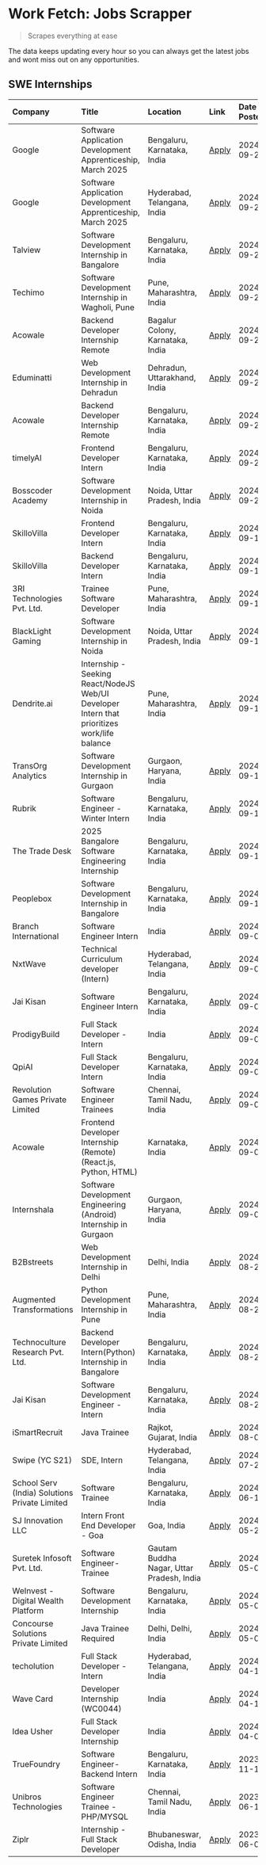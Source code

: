 # Work Fetch: Jobs Scrapper
> Scrapes everything at ease

The data keeps updating every hour so you can always get the latest jobs and wont miss out on any opportunities.

## SWE Internships
<!--START_SECTION:workfetch-->
| Company                                       | Title                                                                                        | Location                                  | Link                                                                                                                                                                                                                                                               | Date Posted   |
|:----------------------------------------------|:---------------------------------------------------------------------------------------------|:------------------------------------------|:-------------------------------------------------------------------------------------------------------------------------------------------------------------------------------------------------------------------------------------------------------------------|:--------------|
| Google                                        | Software Application Development Apprenticeship, March 2025                                  | Bengaluru, Karnataka, India               | [Apply](https://in.linkedin.com/jobs/view/software-application-development-apprenticeship-march-2025-at-google-4032957527?position=2&pageNum=0&refId=Qfkizb9iWdtEEWmOZvYOnA%3D%3D&trackingId=qOushi740Mu%2BqSa4D%2B%2Bqeg%3D%3D)                                   | 2024-09-24    |
| Google                                        | Software Application Development Apprenticeship, March 2025                                  | Hyderabad, Telangana, India               | [Apply](https://in.linkedin.com/jobs/view/software-application-development-apprenticeship-march-2025-at-google-4032957528?position=3&pageNum=0&refId=Qfkizb9iWdtEEWmOZvYOnA%3D%3D&trackingId=UbIlyDZtv4ksyiC1PMCIXw%3D%3D)                                         | 2024-09-24    |
| Talview                                       | Software Development Internship in Bangalore                                                 | Bengaluru, Karnataka, India               | [Apply](https://in.linkedin.com/jobs/view/software-development-internship-in-bangalore-at-talview-4033703077?position=8&pageNum=0&refId=Qfkizb9iWdtEEWmOZvYOnA%3D%3D&trackingId=ynBoZrNkRcC0HYIe9bYMmA%3D%3D)                                                      | 2024-09-23    |
| Techimo                                       | Software Development Internship in Wagholi, Pune                                             | Pune, Maharashtra, India                  | [Apply](https://in.linkedin.com/jobs/view/software-development-internship-in-wagholi-pune-at-techimo-4032105423?position=9&pageNum=0&refId=Qfkizb9iWdtEEWmOZvYOnA%3D%3D&trackingId=JEp8GC4e7YOqxdqEXdQgcw%3D%3D)                                                   | 2024-09-21    |
| Acowale                                       | Backend Developer Internship Remote                                                          | Bagalur Colony, Karnataka, India          | [Apply](https://in.linkedin.com/jobs/view/backend-developer-internship-remote-at-acowale-4030088707?position=13&pageNum=0&refId=Qfkizb9iWdtEEWmOZvYOnA%3D%3D&trackingId=QujobhHa%2FRj9fRnY9ZvHEQ%3D%3D)                                                            | 2024-09-21    |
| Eduminatti                                    | Web Development Internship in Dehradun                                                       | Dehradun, Uttarakhand, India              | [Apply](https://in.linkedin.com/jobs/view/web-development-internship-in-dehradun-at-eduminatti-4032105381?position=38&pageNum=0&refId=Qfkizb9iWdtEEWmOZvYOnA%3D%3D&trackingId=zAM8ez36GKeorPclQP%2FGng%3D%3D)                                                      | 2024-09-21    |
| Acowale                                       | Backend Developer Internship Remote                                                          | Bengaluru, Karnataka, India               | [Apply](https://in.linkedin.com/jobs/view/backend-developer-internship-remote-at-acowale-4030975489?position=12&pageNum=0&refId=Qfkizb9iWdtEEWmOZvYOnA%3D%3D&trackingId=DuJEY6NqtRqULoPyReiqWg%3D%3D)                                                              | 2024-09-20    |
| timelyAI                                      | Frontend Developer Intern                                                                    | Bengaluru, Karnataka, India               | [Apply](https://in.linkedin.com/jobs/view/frontend-developer-intern-at-timelyai-4030925040?position=16&pageNum=0&refId=Qfkizb9iWdtEEWmOZvYOnA%3D%3D&trackingId=OWZiNr%2B5Kh%2FIy3QFuGfHdA%3D%3D)                                                                   | 2024-09-20    |
| Bosscoder Academy                             | Software Development Internship in Noida                                                     | Noida, Uttar Pradesh, India               | [Apply](https://in.linkedin.com/jobs/view/software-development-internship-in-noida-at-bosscoder-academy-4031161323?position=20&pageNum=0&refId=Qfkizb9iWdtEEWmOZvYOnA%3D%3D&trackingId=eVgPpuxBeAmaAVvX5VlVsg%3D%3D)                                               | 2024-09-20    |
| SkilloVilla                                   | Frontend Developer Intern                                                                    | Bengaluru, Karnataka, India               | [Apply](https://in.linkedin.com/jobs/view/frontend-developer-intern-at-skillovilla-4025873510?position=7&pageNum=0&refId=Qfkizb9iWdtEEWmOZvYOnA%3D%3D&trackingId=qRNwbTKXQgEw0QmQ5eUWjA%3D%3D)                                                                     | 2024-09-17    |
| SkilloVilla                                   | Backend Developer Intern                                                                     | Bengaluru, Karnataka, India               | [Apply](https://in.linkedin.com/jobs/view/backend-developer-intern-at-skillovilla-4025860894?position=14&pageNum=0&refId=Qfkizb9iWdtEEWmOZvYOnA%3D%3D&trackingId=2484TF7wTRV%2FA1XHGgUepw%3D%3D)                                                                   | 2024-09-17    |
| 3RI Technologies Pvt. Ltd.                    | Trainee  Software Developer                                                                  | Pune, Maharashtra, India                  | [Apply](https://in.linkedin.com/jobs/view/trainee-software-developer-at-3ri-technologies-pvt-ltd-4026688364?position=22&pageNum=0&refId=Qfkizb9iWdtEEWmOZvYOnA%3D%3D&trackingId=LrXKXumCmYu0JuJxzY8RKw%3D%3D)                                                      | 2024-09-15    |
| BlackLight Gaming                             | Software Development Internship in Noida                                                     | Noida, Uttar Pradesh, India               | [Apply](https://in.linkedin.com/jobs/view/software-development-internship-in-noida-at-blacklight-gaming-4026655870?position=21&pageNum=0&refId=Qfkizb9iWdtEEWmOZvYOnA%3D%3D&trackingId=bVlZnDIH3FvW6L8k8%2BDv%2Bw%3D%3D)                                           | 2024-09-14    |
| Dendrite.ai                                   | Internship - Seeking React/NodeJS Web/UI Developer Intern that prioritizes work/life balance | Pune, Maharashtra, India                  | [Apply](https://in.linkedin.com/jobs/view/internship-seeking-react-nodejs-web-ui-developer-intern-that-prioritizes-work-life-balance-at-dendrite-ai-4025969106?position=36&pageNum=0&refId=Qfkizb9iWdtEEWmOZvYOnA%3D%3D&trackingId=Fa0crdU6righcsPqm%2FVK0w%3D%3D) | 2024-09-14    |
| TransOrg Analytics                            | Software Development Internship in Gurgaon                                                   | Gurgaon, Haryana, India                   | [Apply](https://in.linkedin.com/jobs/view/software-development-internship-in-gurgaon-at-transorg-analytics-4024791052?position=47&pageNum=0&refId=Qfkizb9iWdtEEWmOZvYOnA%3D%3D&trackingId=ObA3Rt%2F%2F88rVeo1doxR9Bw%3D%3D)                                        | 2024-09-12    |
| Rubrik                                        | Software Engineer - Winter Intern                                                            | Bengaluru, Karnataka, India               | [Apply](https://in.linkedin.com/jobs/view/software-engineer-winter-intern-at-rubrik-4006567784?position=10&pageNum=0&refId=Qfkizb9iWdtEEWmOZvYOnA%3D%3D&trackingId=sSZki03qlMXyWvKuihZeGw%3D%3D)                                                                   | 2024-09-11    |
| The Trade Desk                                | 2025 Bangalore Software Engineering Internship                                               | Bengaluru, Karnataka, India               | [Apply](https://in.linkedin.com/jobs/view/2025-bangalore-software-engineering-internship-at-the-trade-desk-3987456531?position=27&pageNum=0&refId=Qfkizb9iWdtEEWmOZvYOnA%3D%3D&trackingId=SajE8hJhCyab1A0e9knvWQ%3D%3D)                                            | 2024-09-11    |
| Peoplebox                                     | Software Development Internship in Bangalore                                                 | Bengaluru, Karnataka, India               | [Apply](https://in.linkedin.com/jobs/view/software-development-internship-in-bangalore-at-peoplebox-4022411601?position=11&pageNum=0&refId=Qfkizb9iWdtEEWmOZvYOnA%3D%3D&trackingId=1%2B%2FDM0hspWzpwlJ6EkcKcA%3D%3D)                                               | 2024-09-10    |
| Branch International                          | Software Engineer Intern                                                                     | India                                     | [Apply](https://in.linkedin.com/jobs/view/software-engineer-intern-at-branch-international-3360513601?position=33&pageNum=0&refId=Qfkizb9iWdtEEWmOZvYOnA%3D%3D&trackingId=FgjNKBbjuy%2BRUajGIYGJUg%3D%3D)                                                          | 2024-09-09    |
| NxtWave                                       | Technical Curriculum developer (Intern)                                                      | Hyderabad, Telangana, India               | [Apply](https://in.linkedin.com/jobs/view/technical-curriculum-developer-intern-at-nxtwave-4020462207?position=42&pageNum=0&refId=Qfkizb9iWdtEEWmOZvYOnA%3D%3D&trackingId=ZWN6nnlClgZOFJwSXgORgQ%3D%3D)                                                            | 2024-09-09    |
| Jai Kisan                                     | Software Engineer Intern                                                                     | Bengaluru, Karnataka, India               | [Apply](https://in.linkedin.com/jobs/view/software-engineer-intern-at-jai-kisan-4024075360?position=43&pageNum=0&refId=Qfkizb9iWdtEEWmOZvYOnA%3D%3D&trackingId=yTcGGHjR2NEav4YdIIBWVA%3D%3D)                                                                       | 2024-09-09    |
| ProdigyBuild                                  | Full Stack Developer - Intern                                                                | India                                     | [Apply](https://in.linkedin.com/jobs/view/full-stack-developer-intern-at-prodigybuild-4019591942?position=59&pageNum=0&refId=Qfkizb9iWdtEEWmOZvYOnA%3D%3D&trackingId=KGo%2FMvQ2Np9O%2BmSBJ4dSvg%3D%3D)                                                             | 2024-09-08    |
| QpiAI                                         | Full Stack Developer Intern                                                                  | Bengaluru, Karnataka, India               | [Apply](https://in.linkedin.com/jobs/view/full-stack-developer-intern-at-qpiai-4017395346?position=46&pageNum=0&refId=Qfkizb9iWdtEEWmOZvYOnA%3D%3D&trackingId=X7v0P0CNYn9EK7TzZCj%2FpA%3D%3D)                                                                      | 2024-09-06    |
| Revolution Games Private Limited              | Software Engineer Trainees                                                                   | Chennai, Tamil Nadu, India                | [Apply](https://in.linkedin.com/jobs/view/software-engineer-trainees-at-revolution-games-private-limited-4015912927?position=30&pageNum=0&refId=Qfkizb9iWdtEEWmOZvYOnA%3D%3D&trackingId=SQdvkYuLckUJb%2F3a8cQvQw%3D%3D)                                            | 2024-09-02    |
| Acowale                                       | Frontend Developer Internship (Remote) (React.js, Python, HTML)                              | Karnataka, India                          | [Apply](https://in.linkedin.com/jobs/view/frontend-developer-internship-remote-react-js-python-html-at-acowale-4014663920?position=4&pageNum=0&refId=Qfkizb9iWdtEEWmOZvYOnA%3D%3D&trackingId=5%2FOWCfmMCgLQjCHGHEDAhw%3D%3D)                                       | 2024-09-01    |
| Internshala                                   | Software Development Engineering (Android) Internship in Gurgaon                             | Gurgaon, Haryana, India                   | [Apply](https://in.linkedin.com/jobs/view/software-development-engineering-android-internship-in-gurgaon-at-internshala-4015471580?position=15&pageNum=0&refId=Qfkizb9iWdtEEWmOZvYOnA%3D%3D&trackingId=NbXpIh%2BPOgncaQwmqMF9lw%3D%3D)                             | 2024-09-01    |
| B2Bstreets                                    | Web Development Internship in Delhi                                                          | Delhi, India                              | [Apply](https://in.linkedin.com/jobs/view/web-development-internship-in-delhi-at-b2bstreets-4010140761?position=54&pageNum=0&refId=Qfkizb9iWdtEEWmOZvYOnA%3D%3D&trackingId=Lf2AUHmfy4tvqFC3ucrXUg%3D%3D)                                                           | 2024-08-28    |
| Augmented Transformations                     | Python Development Internship in Pune                                                        | Pune, Maharashtra, India                  | [Apply](https://in.linkedin.com/jobs/view/python-development-internship-in-pune-at-augmented-transformations-4010741884?position=32&pageNum=0&refId=Qfkizb9iWdtEEWmOZvYOnA%3D%3D&trackingId=FlMleeHw%2BnNhOsSeHnzdVA%3D%3D)                                        | 2024-08-26    |
| Technoculture Research Pvt. Ltd.              | Backend Developer Intern(Python) Internship in Bangalore                                     | Bengaluru, Karnataka, India               | [Apply](https://in.linkedin.com/jobs/view/backend-developer-intern-python-internship-in-bangalore-at-technoculture-research-pvt-ltd-4010744714?position=44&pageNum=0&refId=Qfkizb9iWdtEEWmOZvYOnA%3D%3D&trackingId=DedztzVmkVKV6f%2Blk7YieA%3D%3D)                 | 2024-08-26    |
| Jai Kisan                                     | Software Development Engineer - Intern                                                       | Bengaluru, Karnataka, India               | [Apply](https://in.linkedin.com/jobs/view/software-development-engineer-intern-at-jai-kisan-4027288169?position=23&pageNum=0&refId=Qfkizb9iWdtEEWmOZvYOnA%3D%3D&trackingId=UQcM573%2BTGs28M%2Fxff1kvA%3D%3D)                                                       | 2024-08-22    |
| iSmartRecruit                                 | Java Trainee                                                                                 | Rajkot, Gujarat, India                    | [Apply](https://in.linkedin.com/jobs/view/java-trainee-at-ismartrecruit-3992301825?position=49&pageNum=0&refId=Qfkizb9iWdtEEWmOZvYOnA%3D%3D&trackingId=y0HNySy4W6tmYjL9yMbxFA%3D%3D)                                                                               | 2024-08-06    |
| Swipe (YC S21)                                | SDE, Intern                                                                                  | Hyderabad, Telangana, India               | [Apply](https://in.linkedin.com/jobs/view/sde-intern-at-swipe-yc-s21-3980368092?position=56&pageNum=0&refId=Qfkizb9iWdtEEWmOZvYOnA%3D%3D&trackingId=Q8DbM%2Fgm3vcH%2FI0BqZdIYQ%3D%3D)                                                                              | 2024-07-22    |
| School Serv (India) Solutions Private Limited | Software Trainee                                                                             | Bengaluru, Karnataka, India               | [Apply](https://in.linkedin.com/jobs/view/software-trainee-at-school-serv-india-solutions-private-limited-3953917603?position=39&pageNum=0&refId=Qfkizb9iWdtEEWmOZvYOnA%3D%3D&trackingId=B0kh2sLmbCnm0Aj4VBxMrQ%3D%3D)                                             | 2024-06-19    |
| SJ Innovation LLC                             | Intern Front End Developer - Goa                                                             | Goa, India                                | [Apply](https://in.linkedin.com/jobs/view/intern-front-end-developer-goa-at-sj-innovation-llc-3931678611?position=18&pageNum=0&refId=Qfkizb9iWdtEEWmOZvYOnA%3D%3D&trackingId=GDRkfh0Ng0OtlEp6vboGTQ%3D%3D)                                                         | 2024-05-24    |
| Suretek Infosoft Pvt. Ltd.                    | Software Engineer-Trainee                                                                    | Gautam Buddha Nagar, Uttar Pradesh, India | [Apply](https://in.linkedin.com/jobs/view/software-engineer-trainee-at-suretek-infosoft-pvt-ltd-3916999948?position=55&pageNum=0&refId=Qfkizb9iWdtEEWmOZvYOnA%3D%3D&trackingId=gvZZzWm2r0P47pmxfUuhbw%3D%3D)                                                       | 2024-05-04    |
| WeInvest - Digital Wealth Platform            | Software Development Internship                                                              | Bengaluru, Karnataka, India               | [Apply](https://in.linkedin.com/jobs/view/software-development-internship-at-weinvest-digital-wealth-platform-3912867225?position=6&pageNum=0&refId=Qfkizb9iWdtEEWmOZvYOnA%3D%3D&trackingId=s9Sy0ypi3khE1X36y4OHRg%3D%3D)                                          | 2024-05-01    |
| Concourse Solutions Private Limited           | Java Trainee Required                                                                        | Delhi, Delhi, India                       | [Apply](https://in.linkedin.com/jobs/view/java-trainee-required-at-concourse-solutions-private-limited-3912869388?position=17&pageNum=0&refId=Qfkizb9iWdtEEWmOZvYOnA%3D%3D&trackingId=e1N9qhdpo8GRapz6iYvTHw%3D%3D)                                                | 2024-05-01    |
| techolution                                   | Full Stack Developer - Intern                                                                | Hyderabad, Telangana, India               | [Apply](https://in.linkedin.com/jobs/view/full-stack-developer-intern-at-techolution-3904814977?position=24&pageNum=0&refId=Qfkizb9iWdtEEWmOZvYOnA%3D%3D&trackingId=9s%2B9ys3rYVVNZVR8g9w39g%3D%3D)                                                                | 2024-04-18    |
| Wave Card                                     | Developer Internship (WC0044)                                                                | India                                     | [Apply](https://in.linkedin.com/jobs/view/developer-internship-wc0044-at-wave-card-3900079966?position=29&pageNum=0&refId=Qfkizb9iWdtEEWmOZvYOnA%3D%3D&trackingId=um5ZHlsw5uwh2NogRunAbw%3D%3D)                                                                    | 2024-04-15    |
| Idea Usher                                    | Full Stack Developer Internship                                                              | India                                     | [Apply](https://in.linkedin.com/jobs/view/full-stack-developer-internship-at-idea-usher-3879565540?position=34&pageNum=0&refId=Qfkizb9iWdtEEWmOZvYOnA%3D%3D&trackingId=JlIQ8UW4kp%2BWh5W6esZY%2BA%3D%3D)                                                           | 2024-04-01    |
| TrueFoundry                                   | Software Engineer-Backend Intern                                                             | Bengaluru, Karnataka, India               | [Apply](https://in.linkedin.com/jobs/view/software-engineer-backend-intern-at-truefoundry-3779508170?position=51&pageNum=0&refId=Qfkizb9iWdtEEWmOZvYOnA%3D%3D&trackingId=I2VgdgAJEf01QmQStb%2B9UQ%3D%3D)                                                           | 2023-11-10    |
| Unibros Technologies                          | Software Engineer Trainee - PHP/MYSQL                                                        | Chennai, Tamil Nadu, India                | [Apply](https://in.linkedin.com/jobs/view/software-engineer-trainee-php-mysql-at-unibros-technologies-3656599241?position=26&pageNum=0&refId=Qfkizb9iWdtEEWmOZvYOnA%3D%3D&trackingId=sYwpzby5LXZlybBwvpGO6A%3D%3D)                                                 | 2023-06-12    |
| Ziplr                                         | Internship - Full Stack Developer                                                            | Bhubaneswar, Odisha, India                | [Apply](https://in.linkedin.com/jobs/view/internship-full-stack-developer-at-ziplr-3645675705?position=52&pageNum=0&refId=Qfkizb9iWdtEEWmOZvYOnA%3D%3D&trackingId=qtg9ILezZXx5%2Behn32a%2FXQ%3D%3D)                                                                | 2023-06-02    |
<!--END_SECTION:workfetch-->
